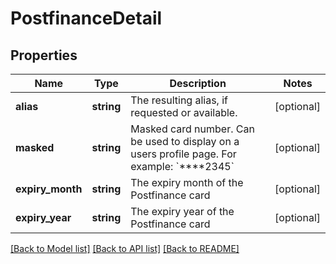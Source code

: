# PostfinanceDetail

## Properties
Name | Type | Description | Notes
------------ | ------------- | ------------- | -------------
**alias** | **string** | The resulting alias, if requested or available. | [optional] 
**masked** | **string** | Masked card number. Can be used to display on a users profile page. For example: &#x60;****2345&#x60; | [optional] 
**expiry_month** | **string** | The expiry month of the Postfinance card | [optional] 
**expiry_year** | **string** | The expiry year of the Postfinance card | [optional] 

[[Back to Model list]](../../README.md#documentation-for-models) [[Back to API list]](../../README.md#documentation-for-api-endpoints) [[Back to README]](../../README.md)

